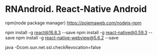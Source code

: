 # RNAndroid. React-Native Android


npm(node package manager)
https://poiemaweb.com/nodejs-npm

npm install -g react@16.8.3 --save
npm install -g react-native@0.59.3 --save
npm install -g react-native-webview@5.6.2 --save




java
-Dcom.sun.net.ssl.checkRevocation=false
